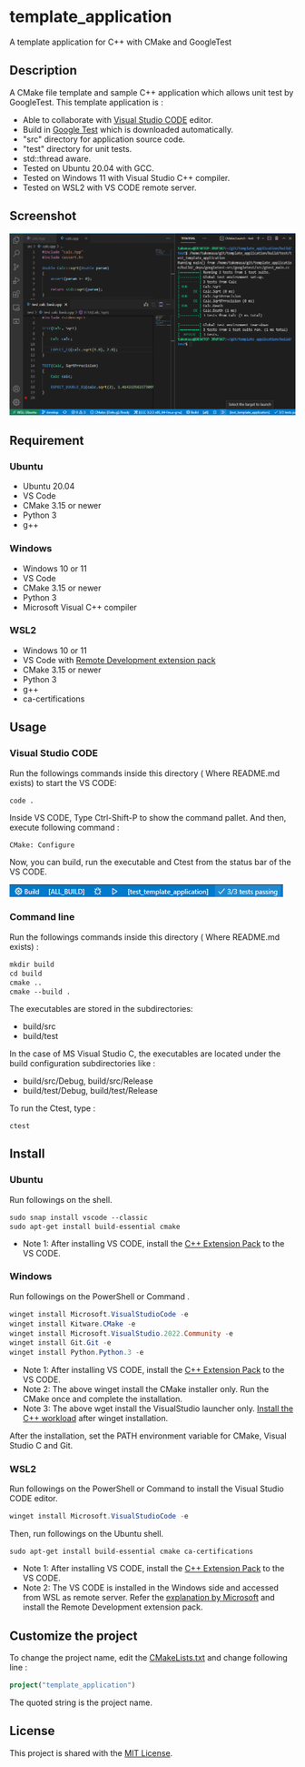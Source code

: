 # template_application
A template application for C++ with CMake and GoogleTest
## Description
A CMake file template and sample C++ application which allows unit test by GoogleTest. This template application is :
- Able to collaborate with [Visual Studio CODE](https://azure.microsoft.com/ja-jp/products/visual-studio-code/) editor.
- Build in [Google Test](https://github.com/google/googletest) which is downloaded automatically.
- "src" directory for application source code.
- "test" directory for unit tests. 
- std::thread aware. 
- Tested on Ubuntu 20.04  with GCC.
- Tested on Windows 11 with Visual Studio C++ compiler.
- Tested on WSL2 with VS CODE remote server.
## Screenshot
![](image/screenshot.png)
## Requirement
### Ubuntu
- Ubuntu 20.04
- VS Code
- CMake 3.15 or newer
- Python 3
- g++


### Windows
- Windows 10 or 11
- VS Code
- CMake 3.15 or newer
- Python 3
- Microsoft Visual C++ compiler 

### WSL2
- Windows 10 or 11
- VS Code with [Remote Development extension pack](https://marketplace.visualstudio.com/items?itemName=ms-vscode-remote.vscode-remote-extensionpack)
- CMake 3.15 or newer
- Python 3
- g++
- ca-certifications 


## Usage
### Visual Studio CODE
Run the followings commands inside this directory ( Where README.md exists) to start the VS CODE: 
```Shell
code .
```
Inside VS CODE, Type Ctrl-Shift-P to show the command pallet. And then, execute following command :
```
CMake: Configure
```
Now, you can build, run the executable and Ctest from the status bar of the VS CODE.

![](image/statusbar.png)
### Command line
Run the followings commands inside this directory ( Where README.md exists) : 
```Shell
mkdir build
cd build
cmake ..
cmake --build .
```
The executables are stored in the subdirectories: 
- build/src
- build/test

In the case of MS Visual Studio C, the executables are located under the build configuration subdirectories like :
- build/src/Debug, build/src/Release
- build/test/Debug, build/test/Release

To run the Ctest, type :
```Shell
ctest
```

## Install
 
### Ubuntu
Run followings on the shell. 
```Shell
sudo snap install vscode --classic
sudo apt-get install build-essential cmake
```
- Note 1: After installing VS CODE, install the [C++ Extension Pack](https://marketplace.visualstudio.com/items?itemName=ms-vscode.cpptools-extension-pack) to the VS CODE.
### Windows

Run followings on the PowerShell or Command . 
```PowerShell
winget install Microsoft.VisualStudioCode -e
winget install Kitware.CMake -e
winget install Microsoft.VisualStudio.2022.Community -e
winget install Git.Git -e
winget install Python.Python.3 -e
```
- Note 1: After installing VS CODE, install the [C++ Extension Pack](https://marketplace.visualstudio.com/items?itemName=ms-vscode.cpptools-extension-pack) to the VS CODE.
- Note 2: The above winget install the CMake installer only. Run the CMake once and complete the installation.
- Note 3: The above wget install the VisualStudio launcher only. [Install the C++ workload](https://docs.microsoft.com/en-us/cpp/build/vscpp-step-0-installation?view=msvc-170) after winget installation.

After the installation, set the PATH environment variable for CMake, Visual Studio C and Git. 

### WSL2

Run followings on the PowerShell or Command to install the Visual Studio CODE editor. 
```PowerShell
winget install Microsoft.VisualStudioCode -e
```
Then, run followings on the Ubuntu shell. 
```Shell
sudo apt-get install build-essential cmake ca-certifications
```
- Note 1: After installing VS CODE, install the [C++ Extension Pack](https://marketplace.visualstudio.com/items?itemName=ms-vscode.cpptools-extension-pack) to the VS CODE.
- Note 2: The VS CODE is installed in the Windows side and accessed from WSL as remote server. Refer the [explanation by Microsoft](https://docs.microsoft.com/en-us/windows/wsl/tutorials/wsl-vscode) and install the Remote Development extension pack.

## Customize the project
To change the project name, edit the [CMakeLists.txt](CMakeLists.txt) and change following line : 
```CMake
project("template_application")
```
The quoted string is the project name. 

## License
This project is shared with the [MIT License](LICENSE). 